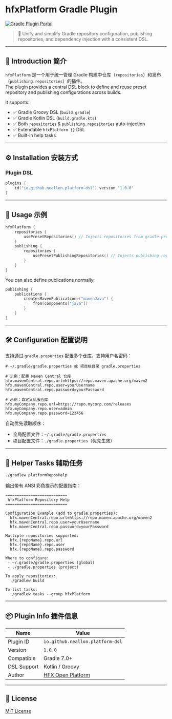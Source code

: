 # hfxPlatform Gradle Plugin

[![Gradle Plugin Portal](https://img.shields.io/maven-metadata/v?label=Gradle%20Plugin&metadataUrl=https://plugins.gradle.org/m2/io/github/neallon/platform-dsl/io.github.neallon.platform-dsl.gradle.plugin/maven-metadata.xml)](https://plugins.gradle.org/plugin/io.github.neallon.platform-dsl)

> 🎯 Unify and simplify Gradle repository configuration, publishing repositories, and dependency injection with a consistent DSL.

---

## 📌 Introduction 简介

`hfxPlatform` 是一个用于统一管理 Gradle 构建中仓库（`repositories`）和发布（`publishing.repositories`）的插件。  
The plugin provides a central DSL block to define and reuse preset repository and publishing configurations across builds.

It supports:
- ✅ Gradle Groovy DSL (`build.gradle`)
- ✅ Gradle Kotlin DSL (`build.gradle.kts`)
- ✅ Both `repositories` & `publishing.repositories` auto-injection
- ✅ Extendable `hfxPlatform {}` DSL
- ✅ Built-in help tasks

---

## ⚙️ Installation 安装方式

### Plugin DSL
```kotlin
plugins {
    id("io.github.neallon.platform-dsl") version "1.0.0"
}
```

---

## 🧩 Usage 示例

```kotlin
hfxPlatform {
    repositories {
        usePresetRepositories() // Injects repositories from gradle.properties
    }
    publishing {
        repositories {
            usePresetPublishingRepositories() // Injects publishing repositories
        }
    }
}
```

You can also define publications normally:

```kotlin
publishing {
    publications {
        create<MavenPublication>("mavenJava") {
            from(components["java"])
        }
    }
}
```

---

## 🛠️ Configuration 配置说明

支持通过 `gradle.properties` 配置多个仓库，支持用户名密码：

```properties
# ~/.gradle/gradle.properties 或 项目根目录 gradle.properties

# 示例：配置 Maven Central 仓库
hfx.mavenCentral.repo.url=https://repo.maven.apache.org/maven2
hfx.mavenCentral.repo.user=yourUsername
hfx.mavenCentral.repo.password=yourPassword

# 示例：自定义私服仓库
hfx.myCompany.repo.url=https://repo.mycorp.com/releases
hfx.myCompany.repo.user=admin
hfx.myCompany.repo.password=123456
```

自动优先读取顺序：
- 全局配置文件：`~/.gradle/gradle.properties`
- 项目配置文件：`./gradle.properties`（优先生效）

---

## 🧪 Helper Tasks 辅助任务

```bash
./gradlew platformReposHelp
```

输出带有 ANSI 彩色提示的配置指南：

```ansi
===========================
 hfxPlatform Repository Help 
===========================

Configuration Example (add to gradle.properties):
  hfx.mavenCentral.repo.url=https://repo.maven.apache.org/maven2
  hfx.mavenCentral.repo.user=yourUsername
  hfx.mavenCentral.repo.password=yourPassword

Multiple repositories supported:
  hfx.{repoName}.repo.url
  hfx.{repoName}.repo.user
  hfx.{repoName}.repo.password

Where to configure:
 - ~/.gradle/gradle.properties (global)
 - ./gradle.properties (project)

To apply repositories:
  ./gradlew build

To list tasks:
  ./gradlew tasks --group hfxPlatform
```

---

## 📦 Plugin Info 插件信息

| Name | Value |
|------|-------|
| Plugin ID | `io.github.neallon.platform-dsl` |
| Version | `1.0.0` |
| Compatible | Gradle 7.0+ |
| DSL Support | Kotlin / Groovy |
| Author | [HFX Open Platform](https://github.com/neallon/gradle-platform-dsl) |

---

## 📝 License

[MIT License](LICENSE)
